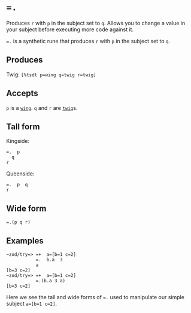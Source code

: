 `=.`
====

Produces `r` with `p` in the subject set to `q`. Allows you to change
a value in your subject before executing more code against it.


`=.` is a synthetic rune that produces `r` with `p` in the subject set
to `q`.

Produces
--------

Twig: `[%tsdt p=wing q=twig r=twig]`

Accepts
-------

`p` is a [`wing`](). `q` and `r` are [`twig`]()s.

Tall form
---------

Kingside:

    =.  p 
      q
    r

Queenside:

    =.  p  q
    r

Wide form
---------

    =.(p q r)

Examples
--------

    ~zod/try=> =+  a=[b=1 c=2]
               =.  b.a  3
               a
    [b=3 c=2]
    ~zod/try=> =+  a=[b=1 c=2]
               =.(b.a 3 a)
    [b=3 c=2]

Here we see the tall and wide forms of `=.` used to manipulate our
simple subject `a=[b=1 c=2]`.
